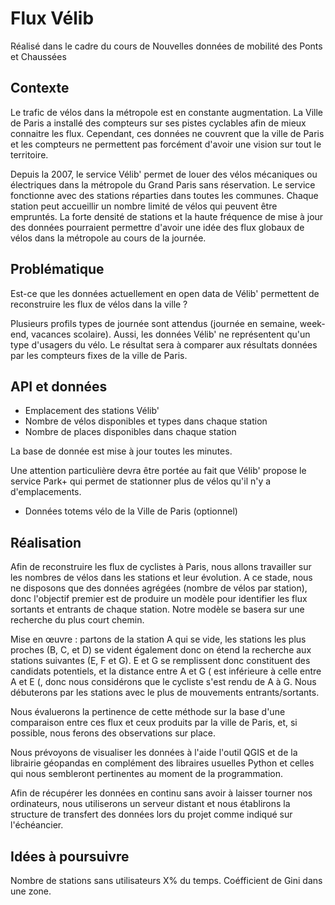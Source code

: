 # Flux Vélib
Réalisé dans le cadre du cours de Nouvelles données de mobilité des Ponts et Chaussées

## Contexte

Le trafic de vélos dans la métropole est en constante augmentation. La Ville de Paris a installé des compteurs sur ses pistes cyclables afin de mieux connaitre les flux. Cependant, ces données ne couvrent que la ville de Paris et les compteurs ne permettent pas forcément d'avoir une vision sur tout le territoire.

Depuis la 2007, le service Vélib' permet de louer des vélos mécaniques ou électriques dans la métropole du Grand Paris sans réservation. Le service fonctionne avec des stations réparties dans toutes les communes. Chaque station peut accueillir un nombre limité de vélos qui peuvent être empruntés. La forte densité de stations et la haute fréquence de mise à jour des données pourraient permettre d'avoir une idée des flux globaux de vélos dans la métropole au cours de la journée.

## Problématique

Est-ce que les données actuellement en open data de Vélib' permettent de reconstruire les flux de vélos dans la ville ?

Plusieurs profils types de journée sont attendus (journée en semaine, week-end, vacances scolaire). Aussi, les données Vélib' ne représentent qu'un type d'usagers du vélo. Le résultat sera à comparer aux résultats données par les compteurs fixes de la ville de Paris.

## API et données

- Emplacement des stations Vélib'
- Nombre de vélos disponibles et types dans chaque station
- Nombre de places disponibles dans chaque station

La base de donnée est mise à jour toutes les minutes.

Une attention particulière devra être portée au fait que Vélib' propose le service Park+ qui permet de stationner plus de vélos qu'il n'y a d'emplacements.

- Données totems vélo de la Ville de Paris (optionnel)

## Réalisation

Afin de reconstruire les flux de cyclistes à Paris, nous allons travailler sur les nombres de vélos dans les stations et leur évolution. A ce stade, nous ne disposons que des données agrégées (nombre de vélos par station), donc l'objectif premier est de produire un modèle pour identifier les flux sortants et entrants de chaque station. Notre modèle se basera sur une recherche du plus court chemin.


Mise en œuvre : partons de la station A qui se vide, les stations les plus proches (B, C, et D) se vident également donc on étend la recherche aux stations suivantes (E, F et G). E et G se remplissent donc constituent des candidats potentiels, et la distance entre A et G ( est inférieure à celle entre A et E (, donc nous considérons que le cycliste s'est rendu de A à G. Nous débuterons par les stations avec le plus de mouvements entrants/sortants.

Nous évaluerons la pertinence de cette méthode sur la base d'une comparaison entre ces flux et ceux produits par la ville de Paris, et, si possible, nous ferons des observations sur place.

Nous prévoyons de visualiser les données à l'aide l'outil QGIS et de la librairie géopandas en complément des libraires usuelles Python et celles qui nous sembleront pertinentes au moment de la programmation.

Afin de récupérer les données en continu sans avoir à laisser tourner nos ordinateurs, nous utiliserons un serveur distant et nous établirons la structure de transfert des données lors du projet comme indiqué sur l'échéancier.

## Idées à poursuivre
Nombre de stations sans utilisateurs X% du temps. 
Coéfficient de Gini dans une zone. 